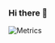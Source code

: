 ### Hi there 👋


![Metrics](https://metrics.lecoq.io/V.Ming?template=classic&base.indepth=false&base.hireable=false&config.timezone=Asia%2FShanghai)
<!--
**V-HuangChunMing/V-HuangChunMing** is a ✨ _special_ ✨ repository because its `README.md` (this file) appears on your GitHub profile.

Here are some ideas to get you started:

- 🔭 I’m currently working on ...
- 🌱 I’m currently learning ...
- 👯 I’m looking to collaborate on ...
- 🤔 I’m looking for help with ...
- 💬 Ask me about ...
- 📫 How to reach me: ...
- 😄 Pronouns: ...
- ⚡ Fun fact: ...
-->
